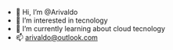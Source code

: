 - 👋 Hi, I’m @Arivaldo
- 👀 I’m interested in tecnology
- 🌱 I’m currently learning about cloud tecnology
- 📫 arivaldo@outlook.com

<!---Hiperthinking--->
